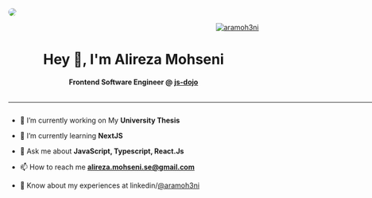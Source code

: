 
<div>
<img src="https://media.licdn.com/dms/image/D4D16AQEepcIqPP13eQ/profile-displaybackgroundimage-shrink_350_1400/0/1690212070053?e=1695859200&v=beta&t=LQHJ9CqcWkfW4LI6vSwbycwVx37CQLGwabKMn42xsG0" style="border-radius: 15px" />
</div>

<p align="right">
  <a href="https://twitter.com/aramoh3ni" target="blank">
    <img src="https://img.shields.io/twitter/follow/aramoh3ni?logo=twitter&style=for-the-badge" alt="aramoh3ni" />
  </a> 
</p>


<h1 align="center">Hey 👋, I'm Alireza Mohseni</h1>
<h4 align="center">Frontend Software Engineer @
<a href="https://www.linkedin.com/company/jsdojodev/" target="blank">js-dojo</a>
</h4>
<span style="width:100vw;display:flex;justify-content:center">
<hr style="height:.1px;width:100%" />
</span>



- 🔭 I’m currently working on My **University Thesis**

- 🌱 I’m currently learning **NextJS**

- 💬 Ask me about **JavaScript, Typescript, React.Js**

- 📫 How to reach me **alireza.mohseni.se@gmail.com**

- 📄 Know about my experiences at linkedin/[@aramoh3ni](https://www.linkedin.com/in/aramoh3ni/)
